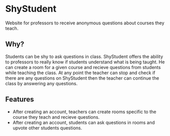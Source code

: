 # ShyStudent
Website for professors to receive anonymous questions about courses they teach.

## Why?

Students can be shy to ask questions in class. ShyStudent offers the ability to professors to really know if students
understand what is being taught. He can create a room for a given course and recieve questions from students while teaching the class.
At any point the teacher can stop and check if there are any questions on ShyStudent then the teacher can continue the class by answering any questions.


## Features

- After creating an account, teachers can create rooms specific to the course they teach and recieve questions.
- After creating an account, students can ask questions in rooms and upvote other students questions.

